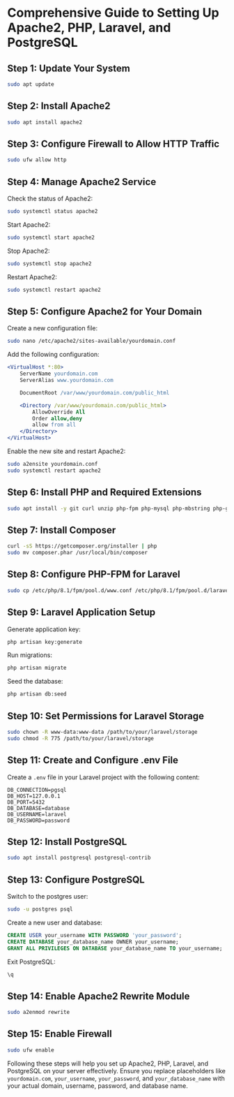 # Comprehensive Guide to Setting Up Apache2, PHP, Laravel, and PostgreSQL

## Step 1: Update Your System
```sh
sudo apt update
```

## Step 2: Install Apache2
```sh
sudo apt install apache2
```

## Step 3: Configure Firewall to Allow HTTP Traffic
```sh
sudo ufw allow http
```

## Step 4: Manage Apache2 Service
Check the status of Apache2:
```sh
sudo systemctl status apache2
```
Start Apache2:
```sh
sudo systemctl start apache2
```
Stop Apache2:
```sh
sudo systemctl stop apache2
```
Restart Apache2:
```sh
sudo systemctl restart apache2
```

## Step 5: Configure Apache2 for Your Domain
Create a new configuration file:
```sh
sudo nano /etc/apache2/sites-available/yourdomain.conf
```

Add the following configuration:
```apache
<VirtualHost *:80>
    ServerName yourdomain.com
    ServerAlias www.yourdomain.com

    DocumentRoot /var/www/yourdomain.com/public_html

    <Directory /var/www/yourdomain.com/public_html>
        AllowOverride All
        Order allow,deny
        allow from all
    </Directory>
</VirtualHost>
```

Enable the new site and restart Apache2:
```sh
sudo a2ensite yourdomain.conf
sudo systemctl restart apache2
```

## Step 6: Install PHP and Required Extensions
```sh
sudo apt install -y git curl unzip php-fpm php-mysql php-mbstring php-gd php-json php-curl php-zip php-bcmath php-xml php-intl
```

## Step 7: Install Composer
```sh
curl -sS https://getcomposer.org/installer | php
sudo mv composer.phar /usr/local/bin/composer
```

## Step 8: Configure PHP-FPM for Laravel
```sh
sudo cp /etc/php/8.1/fpm/pool.d/www.conf /etc/php/8.1/fpm/pool.d/laravel.conf
```

## Step 9: Laravel Application Setup
Generate application key:
```sh
php artisan key:generate
```
Run migrations:
```sh
php artisan migrate
```
Seed the database:
```sh
php artisan db:seed
```

## Step 10: Set Permissions for Laravel Storage
```sh
sudo chown -R www-data:www-data /path/to/your/laravel/storage
sudo chmod -R 775 /path/to/your/laravel/storage
```

## Step 11: Create and Configure .env File
Create a `.env` file in your Laravel project with the following content:
```env
DB_CONNECTION=pgsql
DB_HOST=127.0.0.1
DB_PORT=5432
DB_DATABASE=database
DB_USERNAME=laravel
DB_PASSWORD=password
```

## Step 12: Install PostgreSQL
```sh
sudo apt install postgresql postgresql-contrib
```

## Step 13: Configure PostgreSQL
Switch to the postgres user:
```sh
sudo -u postgres psql
```

Create a new user and database:
```sql
CREATE USER your_username WITH PASSWORD 'your_password';
CREATE DATABASE your_database_name OWNER your_username;
GRANT ALL PRIVILEGES ON DATABASE your_database_name TO your_username;
```
Exit PostgreSQL:
```sql
\q
```

## Step 14: Enable Apache2 Rewrite Module
```sh
sudo a2enmod rewrite
```

## Step 15: Enable Firewall
```sh
sudo ufw enable
```

Following these steps will help you set up Apache2, PHP, Laravel, and PostgreSQL on your server effectively. Ensure you replace placeholders like `yourdomain.com`, `your_username`, `your_password`, and `your_database_name` with your actual domain, username, password, and database name.